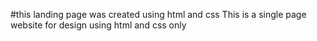 #this landing page was created using html and css
This is a single page website for design using html and css only